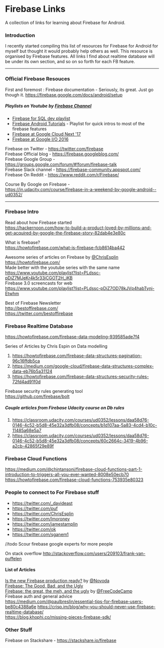 # Firebase Links
A collection of links for learning about Firebase for Android.


### Introduction

I recently started compiling this list of resources for Firebase for Android for myself but thought it would probably help others as well. This resource is organised by Firebase features. All links I find about realtime database will be under its own section, and so on so forth for each FB feature. 

***

### Official Firebase Resouces

First and foremost : Firebase documentation  - Seriously, its great. Just go though it. 
<https://firebase.google.com/docs/android/setup>

##### Playlists on Youtube by [Firebase Channel](https://www.youtube.com/user/Firebase)

* [Firebase for SQL dev playlist](https://www.youtube.com/playlist?list=PLl-K7zZEsYLlP-k-RKFa7RyNPa9_wCH2s) 
* [Firebase Android Tutorials](https://www.youtube.com/playlist?list=PLl-K7zZEsYLmxfvI4Ds2Atko79iVvxlaq) - Playlist for quick intros to most of the firebase features
* [Firebase at Google Cloud Next '17](https://www.youtube.com/playlist?list=PLl-K7zZEsYLkYCygo5_greqgAcNS5P5TH)  
* [Firebase at Google I/O 2016](https://www.youtube.com/playlist?list=PLl-K7zZEsYLlAyGS6_paVoGJ9YKC7J3NN)

Firebase on Twitter - <https://twitter.com/firebase>  
Firebase Official blog - <https://firebase.googleblog.com/>  
Firebase Google Group - <https://groups.google.com/forum/#!forum/firebase-talk>  
Firebase Slack channel - <https://firebase-community.appspot.com/>  
Firebase On Reddit - <https://www.reddit.com/r/Firebase/>  

Course By Google on Firebase -  
<https://in.udacity.com/course/firebase-in-a-weekend-by-google-android--ud0352/>

***

### Firebase Intro

Read about how Firebase started  
<https://hackernoon.com/how-to-build-a-product-loved-by-millions-and-get-acquired-by-google-the-firebase-story-82dab4e3e80c>

What is firebase?  
<https://howtofirebase.com/what-is-firebase-fcb8614ba442>




Awesome series of articles on Firebase by [@ChrisEsplin](https://twitter.com/ChrisEsplin)  
<https://howtofirebase.com/>  
Made better with the youtube series with the same name  
<https://www.youtube.com/playlist?list=PLdssc-pDiZ7MJeKr4k5r33jCGOT2H_iKB>  
Firebase 3.0 screencasts for web  
<https://www.youtube.com/playlist?list=PLdssc-pDiZ7OD78kJVp4habTynj-Etwhm>

Best of Firebase Newsletter   
<http://bestoffirebase.com/>  
<https://twitter.com/bestoffirebase>

### Firebase Realtime Database

<https://howtofirebase.com/firebase-data-modeling-939585ade7f4>

Series of Articles by Chris Espin on Data modelling

1. <https://howtofirebase.com/firebase-data-structures-pagination-96c16ffdb5ca>
2. <https://medium.com/google-cloud/firebase-data-structures-complex-data-eb76b5a31124>
3. <https://howtofirebase.com/firebase-data-structures-security-rules-72fd4ad91f0d>

Firebase security rules generating tool  
<https://github.com/firebase/bolt>

##### Couple articles from Firebase Udacity course on Db rules  

1. <https://classroom.udacity.com/courses/ud0352/lessons/daa58d76-0146-4c52-b5d8-45e32a3dfb08/concepts/b1d107aa-5a83-4cd4-b10c-11485a68e5a7>
2. <https://classroom.udacity.com/courses/ud0352/lessons/daa58d76-0146-4c52-b5d8-45e32a3dfb08/concepts/60c2664c-3419-4b96-a2cb-42865f29e89f>

### Firebase Cloud Functions

<https://medium.com/@chintansoni/firebase-cloud-functions-part-1-introduction-to-triggers-all-you-ever-wanted-8008e50ecb70>  
<https://howtofirebase.com/firebase-cloud-functions-753935e80323>

### People to connect to For Firebase stuff

* <https://twitter.com/_davideast>
* <https://twitter.com/puf>
* <https://twitter.com/ChrisEsplin>
* <https://twitter.com/lmoroney>
* <https://twitter.com/jamestamplin>
* <https://twitter.com/ok>
* <https://twitter.com/sganem1>  

//todo Scour firebase google experts for more people

On stack overflow
<http://stackoverflow.com/users/209103/frank-van-puffelen>


#### List of Articles  
[Is the new Firebase production ready?](https://www.novoda.com/blog/bonfire/) by  [@Novoda](https://twitter.com/novoda)  
[Firebase: The Good, Bad, and the Ugly](https://www.raizlabs.com/dev/2016/12/firebase-case-study/)  
[Firebase: the great, the meh, and the ugly](https://medium.freecodecamp.com/firebase-the-great-the-meh-and-the-ugly-a07252fbcf15) by [@FreeCodeCamp](https://twitter.com/freeCodeCamp)  
Firebase auth and general advice  
<https://medium.com/@paulbreslin/essential-tips-for-firebase-users-be80c4388a6e>
<https://crisp.im/blog/why-you-should-never-use-firebase-realtime-database/>  
<https://blog.khophi.co/missing-pieces-firebase-sdk/>  


### Other Stuff

Firebase on Stackshare - <https://stackshare.io/firebase>